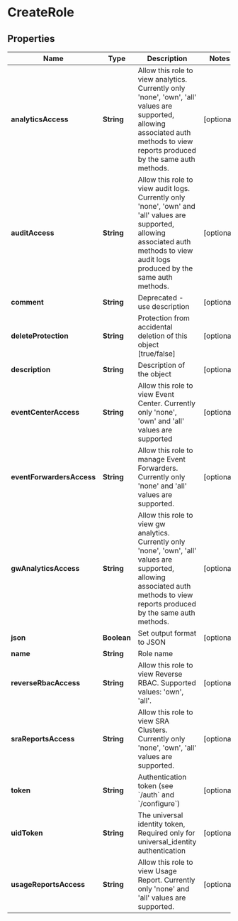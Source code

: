 

# CreateRole


## Properties

| Name | Type | Description | Notes |
|------------ | ------------- | ------------- | -------------|
|**analyticsAccess** | **String** | Allow this role to view analytics. Currently only &#39;none&#39;, &#39;own&#39;, &#39;all&#39; values are supported, allowing associated auth methods to view reports produced by the same auth methods. |  [optional] |
|**auditAccess** | **String** | Allow this role to view audit logs. Currently only &#39;none&#39;, &#39;own&#39; and &#39;all&#39; values are supported, allowing associated auth methods to view audit logs produced by the same auth methods. |  [optional] |
|**comment** | **String** | Deprecated - use description |  [optional] |
|**deleteProtection** | **String** | Protection from accidental deletion of this object [true/false] |  [optional] |
|**description** | **String** | Description of the object |  [optional] |
|**eventCenterAccess** | **String** | Allow this role to view Event Center. Currently only &#39;none&#39;, &#39;own&#39; and &#39;all&#39; values are supported |  [optional] |
|**eventForwardersAccess** | **String** | Allow this role to manage Event Forwarders. Currently only &#39;none&#39; and &#39;all&#39; values are supported. |  [optional] |
|**gwAnalyticsAccess** | **String** | Allow this role to view gw analytics. Currently only &#39;none&#39;, &#39;own&#39;, &#39;all&#39; values are supported, allowing associated auth methods to view reports produced by the same auth methods. |  [optional] |
|**json** | **Boolean** | Set output format to JSON |  [optional] |
|**name** | **String** | Role name |  |
|**reverseRbacAccess** | **String** | Allow this role to view Reverse RBAC. Supported values: &#39;own&#39;, &#39;all&#39;. |  [optional] |
|**sraReportsAccess** | **String** | Allow this role to view SRA Clusters. Currently only &#39;none&#39;, &#39;own&#39;, &#39;all&#39; values are supported. |  [optional] |
|**token** | **String** | Authentication token (see &#x60;/auth&#x60; and &#x60;/configure&#x60;) |  [optional] |
|**uidToken** | **String** | The universal identity token, Required only for universal_identity authentication |  [optional] |
|**usageReportsAccess** | **String** | Allow this role to view Usage Report. Currently only &#39;none&#39; and &#39;all&#39; values are supported. |  [optional] |



